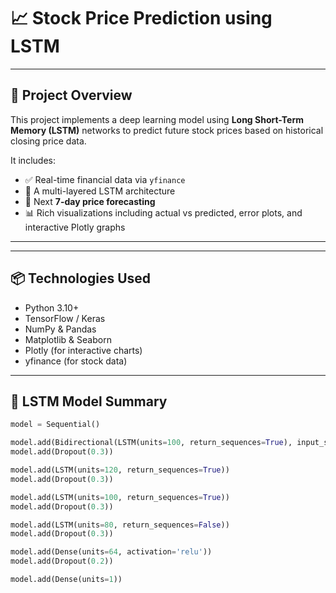 # 📈 Stock Price Prediction using LSTM

---

## 🚀 Project Overview

This project implements a deep learning model using **Long Short-Term Memory (LSTM)** networks to predict future stock prices based on historical closing price data.

It includes:
- ✅ Real-time financial data via `yfinance`
- 🧠 A multi-layered LSTM architecture
- 🔮 Next **7-day price forecasting**
- 📊 Rich visualizations including actual vs predicted, error plots, and interactive Plotly graphs

---

---

## 📦 Technologies Used

- Python 3.10+
- TensorFlow / Keras
- NumPy & Pandas
- Matplotlib & Seaborn
- Plotly (for interactive charts)
- yfinance (for stock data)

---

## 🧠 LSTM Model Summary

```python
model = Sequential()

model.add(Bidirectional(LSTM(units=100, return_sequences=True), input_shape=(X.shape[1], 1)))
model.add(Dropout(0.3))

model.add(LSTM(units=120, return_sequences=True))
model.add(Dropout(0.3))

model.add(LSTM(units=100, return_sequences=True))
model.add(Dropout(0.3))

model.add(LSTM(units=80, return_sequences=False))
model.add(Dropout(0.3))

model.add(Dense(units=64, activation='relu'))
model.add(Dropout(0.2))

model.add(Dense(units=1))

